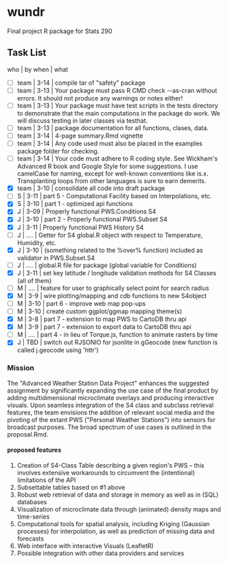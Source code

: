 # wundr
Final project R package for Stats 290

## Task List
 who | by when | what
- [ ] team | 3-14 | compile tar of "safety" package
- [ ] team | 3-13 | Your package must pass R CMD check --as-cran without errors. It should not produce any warnings or notes either!
- [ ] team | 3-13 | Your package must have test scripts in the tests directory to demonstrate that the main computations in the package do work. We will discuss testing in later classes via testhat.
- [ ] team | 3-13 | package documentation for all functions, clases, data.
- [ ] team | 3-14 | 4-page summary.Rmd vignette
- [ ] team | 3-14 | Any code used must also be placed in the examples package folder for checking.
- [ ] team | 3-14 | Your code must adhere to R coding style. See Wickham's Advanced R book and Google Style for some suggestions. I use camelCase for naming, except for well-known conventions like is.x. Transplanting loops from other languages is sure to earn demerits.
- [x] team | 3-10 | consolidate all code into draft package
- [ ] S    | 3-11 | part 5 - Computational Facility based on Interpolations, etc.
- [x] S    | 3-10 | part 1 - optimized api functions
- [x] J    | 3-09 | Properly functional PWS.Conditions S4
- [x] J    | 3-10 | part 2 - Properly functional PWS.Subset S4
- [x] J    | 3-11 | Properly functional PWS History S4
- [ ] J    | .... | Getter for S4 global.R object with respect to Temperature, Humidity, etc.
- [x] J    | 3-10 | (something related to the %over% function) included as validator in PWS.Subset.S4
- [ ] J    | .... | global.R file for package (global variable for Conditions)
- [x] J    | 3-11 | set key latitude / longitude validation methods for S4 Classes (all of them)
- [ ] M    | .... | feature for user to graphically select point for search radius
- [x] M    | 3-9 | wire plotting/mapping and cdb functions to new S4object
- [ ] M    | 3-10 | part 6 - improve web map pop-ups
- [ ] M    | 3-10 | create custom ggplot/ggmap mapping theme(s)
- [x] M    | 3-8 | part 7 - extension to map PWS to CartoDB thru api
- [x] M    | 3-9 | part 7 - extension to export data to CartoDB thru api
- [ ] M    | .... | part 4 - in lieu of Torque.js, function to animate rasters by time
- [x] J    | TBD | switch out RJSONIO for jsonlite in gGeocode (new function is called j.geocode using 'httr')

### Mission
The "Advanced Weather Station Data Project" enhances the suggested assignment by significantly expanding the use case of the final product by adding multidimensional microclimate overlays and producing interactive visuals.  Upon seamless integration of the S4 class and subclass retrieval features, the team envisions the addition of relevant social media and the pivoting of the extant PWS ("Personal Weather Stations") into sensors for broadcast purposes.  The broad spectrum of use cases is outlined in the proposal.Rmd.

#### proposed features

 1. Creation of S4-Class Table describing a given region's PWS – this involves extensive workarounds to circumvent the (intentional)   limitations of the API
 2. Subsettable tables based on #1 above
 3. Robust web retrieval of data and storage in memory as well as in (SQL) databases
 4. Visualization of microclimate data through (animated) density maps and time-series
 5. Computational tools for spatial analysis, including Kriging (Gaussian processes) for interpolation, as well as prediction of missing data and forecasts
 6. Web interface with interactive Visuals (LeafletR)
 7. Possible integration with other data providers and services
